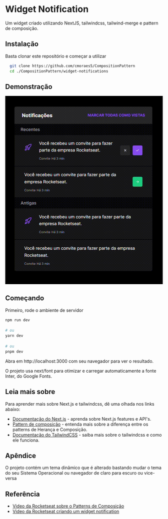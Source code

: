 
# Widget Notification

Um widget criado utilizando NextJS, tailwindcss, tailwind-merge e pattern de composição.


## Instalação

Basta clonar este repositório e começar a utilizar

```bash
  git clone https://github.com/cmoraes5/CompositionPattern
  cd ./CompositionPattern/widget-notifications
```
    
## Demonstração

<div align="center">

![alt text](./assets/print.gif)

</div>

## Começando

Primeiro, rode o ambiente de servidor

```bash
npm run dev

# ou
yarn dev

# ou
pnpm dev
```

Abra em http://localhost:3000 com seu navegador para ver o resultado.

O projeto usa next/font para otimizar e carregar automaticamente a fonte Inter, do Google Fonts.

## Leia mais sobre

Para aprender mais sobre Next.js e tailwindcss, dê uma olhada nos links abaixo:

- [Documentação do Next.js](https://nextjs.org/docs) - aprenda sobre Next.js features e API's.
- [Pattern de composição](https://dev.to/thomas_hoadley/software-patterns-composition-vs-inheritance-2fi1) - entenda mais sobre a diferença entre os patterns de Herança e Composição.
- [Documentação do TailwindCSS](https://tailwindcss.com/docs/installation) - saiba mais sobre o tailwindcss e como ele funciona.
## Apêndice

O projeto contém um tema dinâmico que é alterado bastando mudar o tema do seu Sistema Operacional ou navegador de claro para escuro ou vice-versa


## Referência

 - [Video da Rocketseat sobre o Patterns de Composição](https://www.youtube.com/watch?v=oPOKpSFqy-I)
 - [Video da Rocketseat criando um widget notification](https://www.youtube.com/watch?v=4qpgwR6JZPY)

